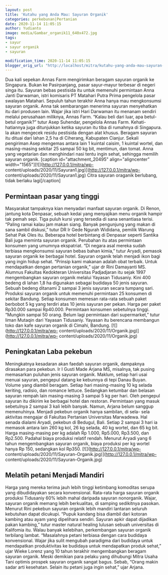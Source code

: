 ```yaml
---
layout: post
title: 'Kutahu yang Anda Mau: Sayuran Organik'
categories: perkebunan|Pertanian
date: 2020-11-14 11:05:15
author: Yudianto
image: media/Gambar_organik11_640x472.jpg
tags:
- sayur
- sayur organik
- sayuran

modification_time: 2020-11-14 11:05:15
blogger_orig_url: "http://localhost/mitra/kutahu-yang-anda-mau-sayuran-organik.html"
---
```


Dua kali sepekan Annas Farm mengirimkan beragam sayuran organik ke Singapura.
Bukan ke Pasirpanjang, pasar sayur-mayur terbesar di negeri singa itu. Sayuran
bebas pestisida itu untuk memenuhi permintaan Anna Janti Darwaman, istri
komisaris PT Matahari Putra Prima pengelola pasar swalayan Matahari. Sepuluh
tahun terakhir Anna hanya mau mengkonsumsi sayuran organik. Anna tak
sembarangan menerima sayuran menyehatkan itu dari produsen lain. Wajar jika
istri Hari Darwaman itu menanam sendiri melalui perusahaan miliknya, Annas
Farm. “Kalau beli dari luar, apa betul-betul organik?” tutur Asep Suhendar,
pengelola Annas Farm. Kehati-hatiannya juga ditunjukkan ketika sayuran itu
tiba di rumahnya di Singapura. Ia akan mengecek residu pestisida dengan alat
khusus. Beragam sayuran itu dituai dari lahan 2,5 ha di Ciherang, Kabupaten
Cianjur. Sekali pengiriman Asep mengemas antara lain 1 kuintal caisim, 1
kuintal wortel, dan masing-masing sekitar 25 sampai 50 kg bit, mentimun, dan
tomat. Anna yang vegetarian dan menghindari nasi tentu ingin sehat, sehingga
memilih sayuran organik. [caption id="attachment_20495" align="aligncenter"
width="1565"][![](http://127.0.0.1/mitra/wp-
content/uploads/2020/11/Sayuran1.jpg)](http://127.0.0.1/mitra/wp-
content/uploads/2020/11/Sayuran1.jpg) Citra sayuran oraganik berlubang, tidak
berlaku lagi[/caption]

## Permintaan pasar yang tinggi

Masyarakat tampaknya kian menyadari manfaat sayuran organik. Di Renon, jantung
kota Denpasar, sebuah kedai yang menyajikan menu organik hampir tak pemah
sepi. Tiga puluh kursi yang tersedia di sana senantiasa terisi. “Paling ramai
kalau jam makan siang. Banyak pengunjung yang makan di sana sambil diskusi,”
tutur DR Ir Gede Ngurah Wididana, pemilik Warung Sehat Pak Oles itu. Beberapa
hotel berbintang di Denpasar seperti Santika Bali juga meminta sayuran
organik. Perubahan itu atas permintaan konsumen yang umumnya ekspatriat. “Di
negara asal mereka sudah terbiasa mengkonsumsi sayuran bebas bahan kimia,”
tutur Aryadi, pemasok sayuran organik ke berbagai hotel. Sayuran organik telah
menjadi ikon bagi yang ingin hidup sehat. “Prinsip kami makanan adalah obat
terbaik. Untuk mendapatkan dengan pertanian organik,” ujar dr Rini Damayanti
MS. Alumnus Fakultas Kedokteran Universitas Padjadjaran itu sejak 1997
mengembangkan sayuran organik melalui Yayasan Tidusaniy. Kini 400 bedeng di
lahan 1,8 ha digunakan sebagai budidaya 50 jenis sayuran. Sebuah bedeng
ditanami 2 sampai 3 jenis sayuran secara tumpang sari. Produksi sayuran
organik untuk memenuhi permintaan 25 konsumen di sekitar Bandung. Setiap
konsumen memesan rata-rata sebuah paket berbobot 5 kg yang terdiri atas 10
jenis sayuran per pekan. Harga per paket Rp30.000 sampai Rp40.000. Permintaan
konsumen sebetulnya tinggi. “Mungkin sampai 50 orang. Belum lagi permintaan
dari supermarket,” tutur liman Mutaqin dari Yayasan Tidusaniy. Yayasan itu
berencana membangun toko dan kafe sayuran organik di Cimahi, Bandung.
[![](http://127.0.0.1/mitra/wp-
content/uploads/2020/11/Organik.jpg)](http://127.0.0.1/mitra/wp-
content/uploads/2020/11/Organik.jpg)

## Peningkatan Laba pekebun

Meningkatnya kesadaran akan faedah sayuran organik, dampaknya dirasakan para
pekebun. Ir I Gusti Made Arjana MS, misalnya, tak pusing memasarkan puluhan
jenis sayuran organik. Maklum, setiap hari usai menuai sayuran, pengepul
datang ke kebunnya di tepi Danau Buyan. Volume yang diambil beragam. Setiap
hari masing-masing 10 kg selada keriting, radisio, dan romance lettuce.
Sedangkan ketumbar dan belasan sayuran rempah lain masing-masing 3 sampai 5 kg
per hari. Oleh pengepul sayuran itu dikirim ke berbagai hotel dan restoran.
Permintaan yang masuk sebetulnya 2 sampai 3 kali lebih banyak. Namun, Arjana
belum sanggup memenuhinya. Menjadi pekebun organik hanya sambilan, di sela-
sela aktivitas mengajar di Fakultas Pertanian Universitas Marwadewa. Hal
senada dialami Aryadi, pekebun di Bedugul, Bali. Setiap 2 sampai 3 hari ia
memasok antara lain 260 kg kol, 26 kg selada, 40 kg wortel, dan 65 kg bit.
Harga masing-masing per kg adalah Rp 1.000, Rp5.000, Rp3.500, dan Rp2.500.
Padahal biaya produksi relatif rendah. Menurut Aryadi yang 6 tahun
mengembangkan sayuran organik, biaya produksi per kg wortel hanya Rp 150,
sedangkan kol Rp350. [![](http://127.0.0.1/mitra/wp-
content/uploads/2020/11/Sayuran-Organik.jpg)](http://127.0.0.1/mitra/wp-
content/uploads/2020/11/Sayuran-Organik.jpg)

## Melatih petani Menjadi Mandiri

Harga yang mereka terima jauh lebih tinggi ketimbang komoditas serupa yang
dibudidayakan secara konvensional. Rata-rata harga sayuran organik produksi
Tidusaniy 60% lebih mahal daripada sayuran nonorganik. Wajar, sayuran organik
memang lebih berkualitas, di samping sedikitnya pasokan. Menurut Rini pekebun
sayuran organik lebih mandiri lantaran seluruh kebutuhan dapat dicukupi.
“Pupuk kandang bisa diambil dari kotoran kambing atau ayam yang dipelihara
sendiri. Sayuran apkir dapat dijadikan pakan kambing,” tutur master natural
healing lulusan sebuah universitas di Kalifomia itu. Walau banyak kelebihan,
perkembangan sayuran organik terbilang lambat. “Masalahnya petani terbiasa
dengan cara budidaya konvensional. Wajar jika sulit mengubah paradigma dari
budidaya untuk mendapatkan produktivitas ke budidaya untuk mendapatkan produk
sehat,” ujar Wieke Lorenz yang 10 tahun terakhir mengembangkan beragam sayuran
organik. Meski demikian para pelaku yang dihubungi Mitra Usaha Tani optimis
prospek sayuran organik sangat bagus. Sebab, “Orang makin sadar arti
kesehatan. Selain itu petani juga ingin sehat,” ujar Arjana.


